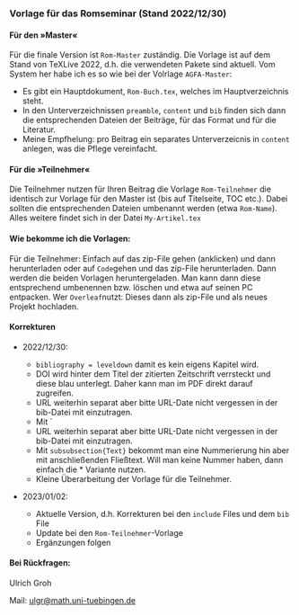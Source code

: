 ### Vorlage für das Romseminar (Stand 2022/12/30)

#### Für den »Master«

Für die finale Version ist `Rom-Master` zuständig. Die Vorlage ist auf dem Stand von TeXLive 2022, d.h. die verwendeten Pakete sind aktuell. Vom System her habe ich es so wie bei der Volrlage `AGFA-Master`:

* Es gibt ein Hauptdokument, `Rom-Buch.tex`, welches im Hauptverzeichnis steht.
* In den Unterverzeichnissen `preamble`,  `content` und `bib` finden sich dann die entsprechenden Dateien der Beiträge, für das Format und für die Literatur.
* Meine Empfhelung: pro Beitrag ein separates Unterverzeicnis in `content` anlegen, was die Pflege vereinfacht.

#### Für die »Teilnehmer«

Die Teilnehmer nutzen für Ihren Beitrag die Vorlage `Rom-Teilnehmer` die identisch zur Vorlage für den Master ist (bis auf Titelseite, TOC etc.). Dabei sollten die entsprechenden Dateien umbenannt werden (etwa `Rom-Name`). Alles weitere findet sich in der Datei `My-Artikel.tex`

#### Wie bekomme ich die Vorlagen:

Für die Teilnehmer: Einfach auf das zip-File gehen (anklicken) und dann herunterladen oder auf `Code`gehen und das zip-File herunterladen. Dann werden die beiden Vorlagen heruntergeladen. Man kann dann diese entsprechend umbenennen bzw. löschen und etwa auf seinen PC entpacken. Wer `Overleaf`nutzt: Dieses dann als zip-File und als neues Projekt hochladen. 

#### Korrekturen

* 2022/12/30: 
  - `bibliography = leveldown` damit es kein eigens Kapitel wird.
  - DOI wird hinter dem Titel der zitierten Zeitschrift verrsteckt und diese blau unterlegt. Daher kann man im PDF direkt darauf zugreifen. 
  - URL weiterhin separat aber bitte URL-Date nicht vergessen in der bib-Datei mit einzutragen.
  - Mit `
  - URL weiterhin separat aber bitte URL-Date nicht vergessen in der bib-Datei mit einzutragen.
  - Mit `subsubsection{Text}` bekommt man eine Nummerierung hin aber mit anschließenden Fließtext. Will man keine Nummer haben, dann einfach die * Variante nutzen.
  - Kleine Überarbeitung der Vorlage für die Teilnehmer.
  
* 2023/01/02:
	- Aktuelle Version, d.h. Korrekturen bei den `include` Files und dem `bib` File
	- Update bei den `Rom-Teilnehmer`-Vorlage
	- Ergänzungen folgen  

#### Bei Rückfragen: 

Ulrich Groh <br>


Mail: <ulgr@math.uni-tuebingen.de>
